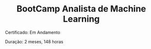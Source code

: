 
<h1 align="center"> BootCamp Analista de Machine Learning  </h1>

<p align="justify"> Certificado: Em Andamento </p>

<p align="justify"> Duração: 2 meses, 148 horas </p>

